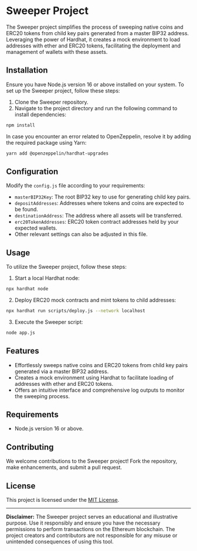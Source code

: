 # Sweeper Project

The Sweeper project simplifies the process of sweeping native coins and ERC20 tokens from child key pairs generated from a master BIP32 address. Leveraging the power of Hardhat, it creates a mock environment to load addresses with ether and ERC20 tokens, facilitating the deployment and management of wallets with these assets.

## Installation

Ensure you have Node.js version 16 or above installed on your system. To set up the Sweeper project, follow these steps:

1. Clone the Sweeper repository.
2. Navigate to the project directory and run the following command to install dependencies:

```bash
npm install
```

In case you encounter an error related to OpenZeppelin, resolve it by adding the required package using Yarn:

```bash
yarn add @openzeppelin/hardhat-upgrades
```

## Configuration

Modify the `config.js` file according to your requirements:

- `masterBIP32Key`: The root BIP32 key to use for generating child key pairs.
- `depositAddresses`: Addresses where tokens and coins are expected to be found.
- `destinationAddress`: The address where all assets will be transferred.
- `erc20TokenAddresses`: ERC20 token contract addresses held by your expected wallets.
- Other relevant settings can also be adjusted in this file.

## Usage

To utilize the Sweeper project, follow these steps:

1. Start a local Hardhat node:

```bash
npx hardhat node
```

2. Deploy ERC20 mock contracts and mint tokens to child addresses:

```bash
npx hardhat run scripts/deploy.js --network localhost
```

3. Execute the Sweeper script:

```bash
node app.js
```

## Features

- Effortlessly sweeps native coins and ERC20 tokens from child key pairs generated via a master BIP32 address.
- Creates a mock environment using Hardhat to facilitate loading of addresses with ether and ERC20 tokens.
- Offers an intuitive interface and comprehensive log outputs to monitor the sweeping process.

## Requirements

- Node.js version 16 or above.

## Contributing

We welcome contributions to the Sweeper project! Fork the repository, make enhancements, and submit a pull request.

## License

This project is licensed under the [MIT License](LICENSE).

---

**Disclaimer:** The Sweeper project serves an educational and illustrative purpose. Use it responsibly and ensure you have the necessary permissions to perform transactions on the Ethereum blockchain. The project creators and contributors are not responsible for any misuse or unintended consequences of using this tool.
